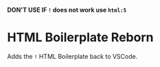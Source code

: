 **DON'T USE IF `!` does not work use `html:5`**

# HTML Boilerplate Reborn



Adds the `!` HTML Boilerplate back to VSCode.
